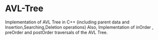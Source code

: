 # AVL-Tree
Implementation of AVL Tree in C++ (including parent data and Insertion,Searching,Deletion operations)
Also, Implementation of inOrder , preOrder and postOrder traversals of the AVL Tree.
